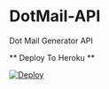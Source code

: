 # DotMail-API
 Dot Mail Generator API


** Deploy To Heroku **

<a href="https://heroku.com/deploy?template=https://github.com/DiyRex/DotMail-API">
  <img src="https://www.herokucdn.com/deploy/button.svg" alt="Deploy">
</a>